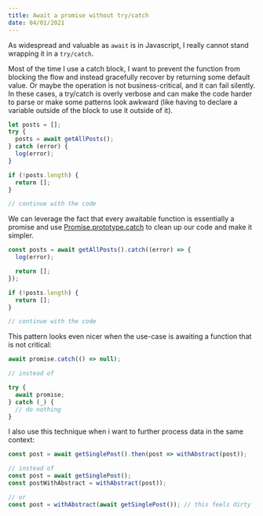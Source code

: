```yaml
---
title: Await a promise without try/catch
date: 04/01/2021
---
```


As widespread and valuable as `await` is in Javascript, I really cannot stand wrapping it in a `try/catch`.

Most of the time I use a catch block, I want to prevent the function from blocking the flow and instead gracefully recover by returning some default value. Or maybe the operation is not business-critical, and it can fail silently.  
In these cases, a try/catch is overly verbose and can make the code harder to parse or make some patterns look awkward (like having to declare a variable outside of the block to use it outside of it).

```js
let posts = [];
try {
  posts = await getAllPosts();
} catch (error) {
  log(error);
}

if (!posts.length) {
  return [];
}

// continue with the code
```

We can leverage the fact that every awaitable function is essentially a promise and use [Promise.prototype.catch](https://developer.mozilla.org/en-US/docs/Web/JavaScript/Reference/Global_Objects/Promise/catch) to clean up our code and make it simpler.

```js
const posts = await getAllPosts().catch((error) => {
  log(error);

  return [];
});

if (!posts.length) {
  return [];
}

// continue with the code
```

This pattern looks even nicer when the use-case is awaiting a function that is not critical:

```js
await promise.catch(() => null);

// instead of

try {
  await promise;
} catch (_) {
  // do nothing
}
```

I also use this technique when i want to further process data in the same context:

```js
const post = await getSinglePost().then(post => withAbstract(post));

// instead of
const post = await getSinglePost();
const postWithAbstract = withAbstract(post));

// or
const post = withAbstract(await getSinglePost()); // this feels dirty
```
